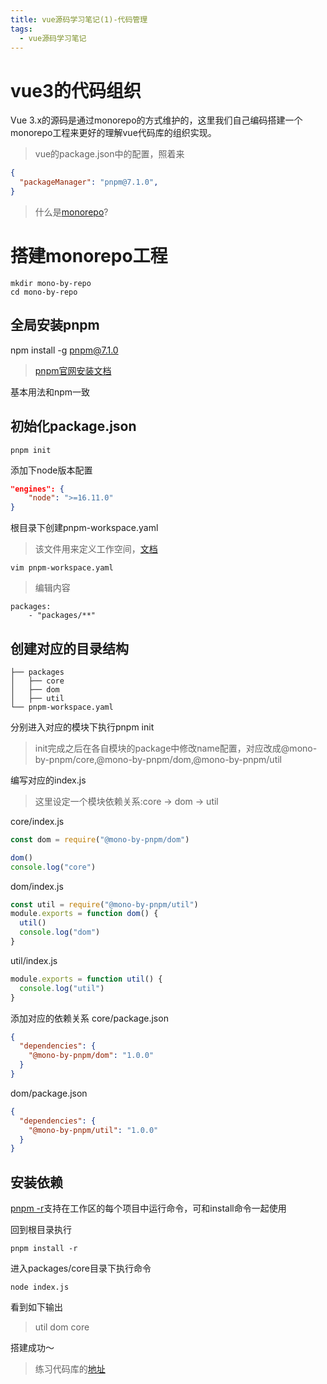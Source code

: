 ```yaml
---
title: vue源码学习笔记(1)-代码管理
tags:
  - vue源码学习笔记
---
```


# vue3的代码组织

Vue 3.x的源码是通过monorepo的方式维护的，这里我们自己编码搭建一个monorepo工程来更好的理解vue代码库的组织实现。

> vue的package.json中的配置，照着来
```json
{
  "packageManager": "pnpm@7.1.0",
}
```
> 什么是[monorepo](https://monorepo.tools/)?

# 搭建monorepo工程

```shell
mkdir mono-by-repo
cd mono-by-repo
```
## 全局安装pnpm
npm install -g pnpm@7.1.0
> [pnpm官网安装文档](https://pnpm.io/zh/installation)

基本用法和npm一致

## 初始化package.json
```shell
pnpm init
```

添加下node版本配置
```json
"engines": {
    "node": ">=16.11.0"
}
```

根目录下创建pnpm-workspace.yaml
> 该文件用来定义工作空间，[文档](https://pnpm.io/zh/pnpm-workspace_yaml)
```shell
vim pnpm-workspace.yaml
```

> 编辑内容
```
packages: 
    - "packages/**"
```

## 创建对应的目录结构
```
├── packages
│   ├── core
│   ├── dom
│   ├── util
└── pnpm-workspace.yaml
```

分别进入对应的模块下执行pnpm init
> init完成之后在各自模块的package中修改name配置，对应改成@mono-by-pnpm/core,@mono-by-pnpm/dom,@mono-by-pnpm/util

编写对应的index.js
> 这里设定一个模块依赖关系:core -> dom -> util

core/index.js
```javascript
const dom = require("@mono-by-pnpm/dom")

dom()
console.log("core")
```

dom/index.js
```javascript
const util = require("@mono-by-pnpm/util")
module.exports = function dom() {
  util()
  console.log("dom")
}
```

util/index.js
```javascript
module.exports = function util() {
  console.log("util")
}
```

添加对应的依赖关系
core/package.json
```json
{
  "dependencies": {
    "@mono-by-pnpm/dom": "1.0.0"
  }
}
```

dom/package.json
```json
{
  "dependencies": {
    "@mono-by-pnpm/util": "1.0.0"
  }
}
```

## 安装依赖
[pnpm -r](https://pnpm.io/zh/cli/recursive)支持在工作区的每个项目中运行命令，可和install命令一起使用

回到根目录执行
```shell
pnpm install -r
```

进入packages/core目录下执行命令
```shell
node index.js
```
看到如下输出
> util
> dom
> core

搭建成功～


> 练习代码库的[地址](https://github.com/moring-abyss/vue-study-notes/tree/1.0.0)
